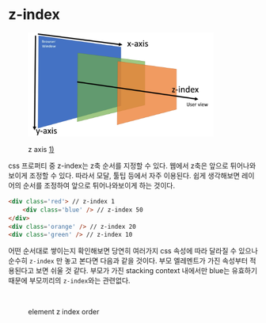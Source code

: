 # z-index

<div align="left">

<figure><img src="../.gitbook/assets/1_uGPV3qEF7yBq4PD0zua19A (3).png" alt="" width="375"><figcaption><p>z axis <a href="https://velog.io/@kskim625/%ED%9A%A8%EC%9C%A8%EC%A0%81%EC%9D%B8-%EC%95%A0%EB%8B%88%EB%A9%94%EC%9D%B4%EC%85%98-2">1)</a></p></figcaption></figure>

</div>

css 프로퍼티 중 z-index는  z축 순서를 지정할 수 있다. 웹에서 z축은 앞으로 튀어나와보이게 조정할 수 있다. 따라서 모달, 툴팁 등에서 자주 이용된다. 쉽게 생각해보면 레이어의 순서를 조정하여 앞으로 튀어나와보이게 하는 것이다.

```html
<div class='red'> // z-index 1
    <div class='blue' /> // z-index 50
</div>
<div class='orange' /> // z-index 20
<div class='green' /> // z-index 10
```

어떤 순서대로 쌓이는지 확인해보면 당연히 여러가지 css 속성에 따라 달라질 수 있으나 순수히 `z-index` 만 놓고 본다면 다음과 같을 것이다. 부모 엘레멘트가 가진 속성부터 적용된다고 보면 쉬울 것 같다. 부모가 가진 stacking context 내에서만 blue는 유효하기 때문에 부모끼리의 `z-index`와는 관련없다.

<div align="left">

<figure><img src="../.gitbook/assets/스크린샷 2024-03-17 오후 10.21.45.png" alt="" width="188"><figcaption><p>element z index order</p></figcaption></figure>

</div>

